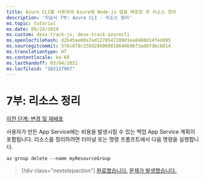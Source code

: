 ```yaml
---
title: Azure CLI를 사용하여 Azure에 Node.js 앱을 배포한 후 리소스 정리
description: '자습서 7부: Azure CLI - 리소스 정리'
ms.topic: tutorial
ms.date: 09/24/2019
ms.custom: devx-track-js, devx-track-azurecli
ms.openlocfilehash: d2b45ae60a7ad1270547289d1ea8480d14fedd95
ms.sourcegitcommit: 576c878c338d286060010646b96f3ad0fdbcb814
ms.translationtype: HT
ms.contentlocale: ko-KR
ms.lasthandoff: 03/04/2021
ms.locfileid: "102117967"
---
```

# <a name="part-7-clean-up-resources"></a>7부: 리소스 정리

[이전 단계: 변경 및 재배포](tutorial-vscode-azure-cli-node-05.md)

사용자가 만든 App Service에는 비용을 발생시킬 수 있는 백업 App Service 계획이 포함됩니다. 리소스를 정리하려면 터미널 또는 명령 프롬프트에서 다음 명령을 실행합니다.

```azurecli
az group delete --name myResourceGroup
```

> [!div class="nextstepaction"]
> [완료했습니다.](../../how-to/deploy-web-app.md) [문제가 발생했습니다.](https://www.research.net/r/PWZWZ52?tutorial=node-deployment&step=clean-up-resources)